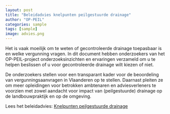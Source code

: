 ```yaml
---
layout: post
title: "Beleidadvies knelpunten peilgestuurde drainage"
author: "OP-PEIL"
categories: sample
tags: [sample]
image: advies.png
---
```


Het is vaak moeilijk om te weten of gecontroleerde drainage toepasbaar is en welke vergunning vragen. In dit document hebben onderzoekers van het OP-PEIL-project onderzoeksinzichten en ervaringen verzameld om u te helpen beslissen of u voor gecontroleerde drainage wilt kiezen of niet.

De onderzoekers stellen voor een transparant kader voor de beoordeling van vergunningsaanvragen in Vlaanderen op te stellen. Daarnast pleiten ze om meer opleidingen voor betrokken ambtenaren en adviesverleners te voorzien met zowel aandacht voor impact van (peilgestuurde) drainage op de landbouwpraktijk en op de omgeving.

Lees het beleidadvies: [Knelpunten peilgestuurde drainage](https://ilvo.vlaanderen.be/uploads/images/knelpunten_Peilgestuurde-drainage.pdf)




